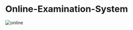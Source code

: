 # Online-Examination-System
![online](https://github.com/AshitoshKadam/Online-Examination-System/assets/75078413/55ad874a-14e6-4180-8f55-759e30033e91)
